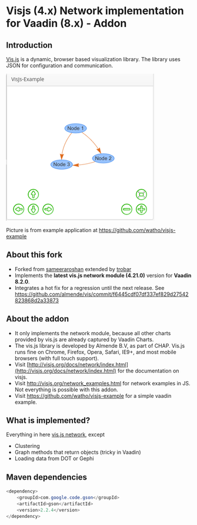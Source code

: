 # Visjs (4.x) Network implementation for Vaadin (8.x) - Addon

## Introduction
[Vis.js](http://visjs.org) is a dynamic, browser based visualization library. The library uses JSON for configuration and communication. 

![example](doc/simpleexample.png)

Picture is from example application at https://github.com/watho/visjs-example

## About this fork
 - Forked from [sameeraroshan](https://github.com/sameeraroshan/visjs) extended by [trobar](https://github.com/trobar/visjs)
 - Implements the **latest vis.js network module (4.21.0)** version for **Vaadin 8.2.0**.
 - Integrates a hot fix for a regression until the next release. See https://github.com/almende/vis/commit/f6445cdf07df337ef829d27542823868d2a33873

## About the addon
 - It only implements the network module, because all other charts provided by vis.js are already captured by Vaadin Charts.
 - The vis.js library is developed by Almende B.V, as part of CHAP. Vis.js runs fine on Chrome, Firefox, Opera, Safari, IE9+, and most mobile browsers (with full touch support).
 - Visit [http://visjs.org/docs/network/index.html](http://visjs.org/docs/network/index.html) for the documentation on visjs.
 - Visit http://visjs.org/network_examples.html for network examples in JS. Not everything is possible with this addon.
 - Visit https://github.com/watho/visjs-example for a simple vaadin example.

## What is implemented?
Everything in here [vis.js network](http://visjs.org/docs/network/), except

* Clustering
* Graph methods that return objects (tricky in Vaadin)
* Loading data from DOT or Gephi

## Maven dependencies

```java
<dependency>
	<groupId>com.google.code.gson</groupId>
    <artifactId>gson</artifactId>
    <version>2.2.4</version>
</dependency>
```
